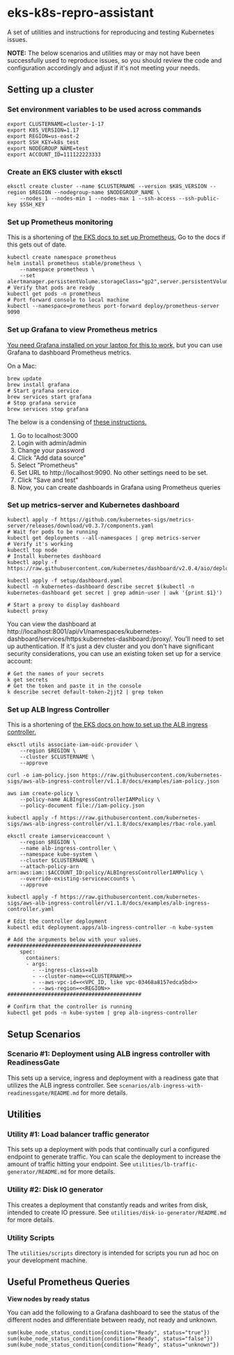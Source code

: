 # eks-k8s-repro-assistant

A set of utilities and instructions for reproducing and testing Kubernetes issues.

**NOTE:** The below scenarios and utilities may or may not have been successfully used to reproduce issues, so you should review the code and configuration accordingly and adjust if it's not meeting your needs.

## Setting up a cluster

### Set environment variables to be used across commands

```
export CLUSTERNAME=cluster-1-17
export K8S_VERSION=1.17
export REGION=us-east-2
export SSH_KEY=k8s_test
export NODEGROUP_NAME=test
export ACCOUNT_ID=111122223333
```

### Create an EKS cluster with eksctl

```
eksctl create cluster --name $CLUSTERNAME --version $K8S_VERSION --region $REGION --nodegroup-name $NODEGROUP_NAME \
    --nodes 1 --nodes-min 1 --nodes-max 1 --ssh-access --ssh-public-key $SSH_KEY
```

### Set up Prometheus monitoring

This is a shortening of [the EKS docs to set up Prometheus.](https://docs.aws.amazon.com/eks/latest/userguide/prometheus.html) Go to the docs if this gets out of date.

```
kubectl create namespace prometheus
helm install prometheus stable/prometheus \
    --namespace prometheus \
    --set alertmanager.persistentVolume.storageClass="gp2",server.persistentVolume.storageClass="gp2"
# Verify that pods are ready
kubectl get pods -n prometheus
# Port forward console to local machine
kubectl --namespace=prometheus port-forward deploy/prometheus-server 9090
```

### Set up Grafana to view Prometheus metrics

[You need Grafana installed on your laptop for this to work,](https://grafana.com/grafana/download?platform=mac) but you can use Grafana to dashboard Prometheus metrics.

On a Mac:

```
brew update
brew install grafana
# Start grafana service
brew services start grafana
# Stop grafana service
brew services stop grafana
```

The below is a condensing of [these instructions.](https://prometheus.io/docs/visualization/grafana/)

1. Go to localhost:3000
2. Login with admin/admin
3. Change your password
4. Click "Add data source"
5. Select "Prometheus"
6. Set URL to http://localhost:9090. No other settings need to be set.
7. Click "Save and test"
8. Now, you can create dashboards in Grafana using Prometheus queries

### Set up metrics-server and Kubernetes dashboard

```
kubectl apply -f https://github.com/kubernetes-sigs/metrics-server/releases/download/v0.3.7/components.yaml
# Wait for pods to be running
kubectl get deployments --all-namespaces | grep metrics-server
# Verify it's working
kubectl top node
# Install kubernetes dashboard
kubectl apply -f https://raw.githubusercontent.com/kubernetes/dashboard/v2.0.4/aio/deploy/recommended.yaml

kubectl apply -f setup/dashboard.yaml
kubectl -n kubernetes-dashboard describe secret $(kubectl -n kubernetes-dashboard get secret | grep admin-user | awk '{print $1}')

# Start a proxy to display dashboard
kubectl proxy
```

You can view the dashboard at http://localhost:8001/api/v1/namespaces/kubernetes-dashboard/services/https:kubernetes-dashboard:/proxy/. You'll need to set up authentication. If it's just a dev cluster and you don't have significant security considerations, you can use an existing token set up for a service account:

```
# Get the names of your secrets
k get secrets
# Get the token and paste it in the console
k describe secret default-token-2jjt2 | grep token
```

### Set up ALB Ingress Controller

This is a shortening of [the EKS docs on how to set up the ALB ingress controller.](https://docs.aws.amazon.com/eks/latest/userguide/alb-ingress.html)

```
eksctl utils associate-iam-oidc-provider \
    --region $REGION \
    --cluster $CLUSTERNAME \
    --approve

curl -o iam-policy.json https://raw.githubusercontent.com/kubernetes-sigs/aws-alb-ingress-controller/v1.1.8/docs/examples/iam-policy.json

aws iam create-policy \
    --policy-name ALBIngressControllerIAMPolicy \
    --policy-document file://iam-policy.json

kubectl apply -f https://raw.githubusercontent.com/kubernetes-sigs/aws-alb-ingress-controller/v1.1.8/docs/examples/rbac-role.yaml

eksctl create iamserviceaccount \
    --region $REGION \
    --name alb-ingress-controller \
    --namespace kube-system \
    --cluster $CLUSTERNAME \
    --attach-policy-arn arn:aws:iam::$ACCOUNT_ID:policy/ALBIngressControllerIAMPolicy \
    --override-existing-serviceaccounts \
    --approve

kubectl apply -f https://raw.githubusercontent.com/kubernetes-sigs/aws-alb-ingress-controller/v1.1.8/docs/examples/alb-ingress-controller.yaml

# Edit the controller deployment
kubectl edit deployment.apps/alb-ingress-controller -n kube-system

# Add the arguments below with your values.
###########################################
    spec:
      containers:
      - args:
        - --ingress-class=alb
        - --cluster-name=<<CLUSTERNAME>>
        - --aws-vpc-id=<<VPC_ID, like vpc-03468a8157edca5bd>>
        - --aws-region=<<REGION>>
###########################################

# Confirm that the controller is running
kubectl get pods -n kube-system | grep alb-ingress-controller
```

## Setup Scenarios

### Scenario #1: Deployment using ALB ingress controller with ReadinessGate

This sets up a service, ingress and deployment with a readiness gate that utilizes the ALB ingress controller. See `scenarios/alb-ingress-with-readinessgate/README.md` for more details.

## Utilities

### Utility #1: Load balancer traffic generator

This sets up a deployment with pods that continually curl a configured endpoint to generate traffic. You can scale the deployment to increase the amount of traffic hitting your endpoint. See `utilities/lb-traffic-generator/README.md` for more details.

### Utility #2: Disk IO generator

This creates a deployment that constantly reads and writes from disk, intended to create IO pressure. See `utilities/disk-io-generator/README.md` for more details.

### Utility Scripts

The `utilities/scripts` directory is intended for scripts you run ad hoc on your development machine.

## Useful Prometheus Queries

**View nodes by ready status**

You can add the following to a Grafana dashboard to see the status of the different nodes and differentiate between ready, not ready and unknown.

```
sum(kube_node_status_condition{condition="Ready", status="true"})
sum(kube_node_status_condition{condition="Ready", status="false"})
sum(kube_node_status_condition{condition="Ready", status="unknown"})
```
